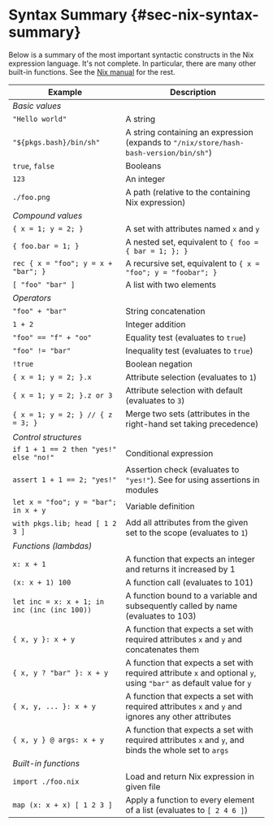 # Syntax Summary {#sec-nix-syntax-summary}

Below is a summary of the most important syntactic constructs in the Nix
expression language. It's not complete. In particular, there are many
other built-in functions. See the [Nix
manual](https://nixos.org/nix/manual/#chap-writing-nix-expressions) for
the rest.

| Example                                       | Description                                                                                                        |
|-----------------------------------------------|--------------------------------------------------------------------------------------------------------------------|
| *Basic values*                                |                                                                                                                    |
| `"Hello world"`                               | A string                                                                                                           |
| `"${pkgs.bash}/bin/sh"`                       | A string containing an expression (expands to `"/nix/store/hash-bash-version/bin/sh"`)                             |
| `true`, `false`                               | Booleans                                                                                                           |
| `123`                                         | An integer                                                                                                         |
| `./foo.png`                                   | A path (relative to the containing Nix expression)                                                                 |
| *Compound values*                             |                                                                                                                    |
| `{ x = 1; y = 2; }`                           | A set with attributes named `x` and `y`                                                                            |
| `{ foo.bar = 1; }`                            | A nested set, equivalent to `{ foo = { bar = 1; }; }`                                                              |
| `rec { x = "foo"; y = x + "bar"; }`           | A recursive set, equivalent to `{ x = "foo"; y = "foobar"; }`                                                      |
| `[ "foo" "bar" ]`                             | A list with two elements                                                                                           |
| *Operators*                                   |                                                                                                                    |
| `"foo" + "bar"`                               | String concatenation                                                                                               |
| `1 + 2`                                       | Integer addition                                                                                                   |
| `"foo" == "f" + "oo"`                         | Equality test (evaluates to `true`)                                                                                |
| `"foo" != "bar"`                              | Inequality test (evaluates to `true`)                                                                              |
| `!true`                                       | Boolean negation                                                                                                   |
| `{ x = 1; y = 2; }.x`                         | Attribute selection (evaluates to `1`)                                                                             |
| `{ x = 1; y = 2; }.z or 3`                    | Attribute selection with default (evaluates to `3`)                                                                |
| `{ x = 1; y = 2; } // { z = 3; }`             | Merge two sets (attributes in the right-hand set taking precedence)                                                |
| *Control structures*                          |                                                                                                                    |
| `if 1 + 1 == 2 then "yes!" else "no!"`        | Conditional expression                                                                                             |
| `assert 1 + 1 == 2; "yes!"`                   | Assertion check (evaluates to `"yes!"`). See [](#sec-assertions) for using assertions in modules                   |
| `let x = "foo"; y = "bar"; in x + y`          | Variable definition                                                                                                |
| `with pkgs.lib; head [ 1 2 3 ]`               | Add all attributes from the given set to the scope (evaluates to `1`)                                              |
| *Functions (lambdas)*                         |                                                                                                                    |
| `x: x + 1`                                    | A function that expects an integer and returns it increased by 1                                                   |
| `(x: x + 1) 100`                              | A function call (evaluates to 101)                                                                                 |
| `let inc = x: x + 1; in inc (inc (inc 100))`  | A function bound to a variable and subsequently called by name (evaluates to 103)                                  |
| `{ x, y }: x + y`                             | A function that expects a set with required attributes `x` and `y` and concatenates them                           |
| `{ x, y ? "bar" }: x + y`                     | A function that expects a set with required attribute `x` and optional `y`, using `"bar"` as default value for `y` |
| `{ x, y, ... }: x + y`                        | A function that expects a set with required attributes `x` and `y` and ignores any other attributes                |
| `{ x, y } @ args: x + y`                      | A function that expects a set with required attributes `x` and `y`, and binds the whole set to `args`              |
| *Built-in functions*                          |                                                                                                                    |
| `import ./foo.nix`                            | Load and return Nix expression in given file                                                                       |
| `map (x: x + x) [ 1 2 3 ]`                    | Apply a function to every element of a list (evaluates to `[ 2 4 6 ]`)                                             |
